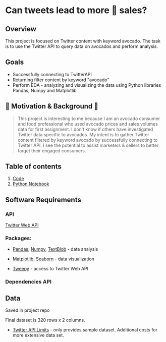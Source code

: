 # Can tweets lead to more :avocado: sales?


## Overview
This project is focused on Twitter content with keyword avocado. The task is to use the Twitter API to query data on avocados and perform analysis.

## Goals
+ Successfully connecting to TwitterAPI
+ Returning filter content by keyword "avocado"
+ Perform EDA - analyzing and visualizing the data using Python libraries Pandas, Numpy and Matplotlib

## :avocado: Motivation & Background :avocado:
> This project is interesting to me because I am an avocado consumer and food professional who used avocado prices and sales volumes data for first assignment. I don't know if others have investigated Twitter data specific to avocados. My intent is to gather Twitter content filtered by keyword avocado by successfully connecting to Twitter API. I see the potential to assist marketers & sellers to better target their engaged consumers.

## Table of contents
1. [Code](https://github.com/tvanwer1/Homework2/blob/main/Technical%20Notebook/Hwk2_code.ipynb)
2. [Python Notebook](https://github.com/tvanwer1/Homework2/blob/main/Technical%20Notebook/Hwk2_notebook.ipynb)

## Software Requirements

### API
[Twitter Web API](https://developer.twitter.com/en/docs) 

### Packages: 

+ [Pandas](https://pandas.pydata.org/), [Numpy](https://numpy.org/), [TextBlob](https://textblob.readthedocs.io/en/dev/install.html) - data analysis
	
+ [Matplotlib](https://matplotlib.org/), [Seaborn](https://seaborn.pydata.org/ ) - data visualization
	
+ [Tweepy](https://www.tweepy.org/) - access to Twitter Web API
	
### Dependencies API

## Data

Saved in project repo

Final dataset is 320 rows x 2 columns.

+ [Twitter API Limits](https://developer.twitter.com/en/docs/twitter-api/v1/rate-limits) - only provides sample dataset. Additional costs for more extensive data set.



